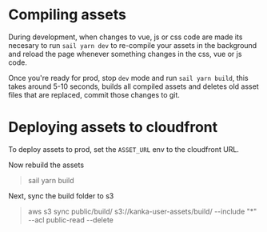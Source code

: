 # Compiling assets

During development, when changes to vue, js or css code are made its necesary to run `sail yarn dev` to re-compile your assets in the background and reload the page whenever something changes in the css, vue or js code.

Once you're ready for prod, stop `dev` mode and run `sail yarn build`, this takes around 5-10 seconds, builds all compiled assets and deletes old asset files that are replaced, commit those changes to git.

# Deploying assets to cloudfront

To deploy assets to prod, set the `ASSET_URL` env to the cloudfront URL.

Now rebuild the assets

> sail yarn build

Next, sync the build folder to s3

> aws s3 sync public/build/ s3://kanka-user-assets/build/ --include "*" --acl public-read --delete

